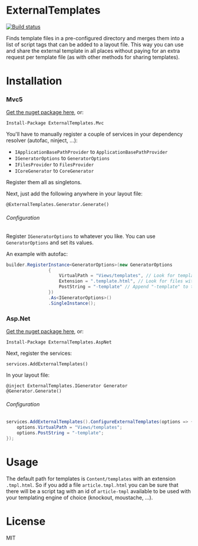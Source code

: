 # ExternalTemplates

[![Build status](https://img.shields.io/appveyor/ci/mrahhal/externaltemplates/master.svg)](https://ci.appveyor.com/project/mrahhal/externaltemplates)

Finds template files in a pre-configured directory and merges them into a list of script tags that can be added to a layout file. This way you can use and share the external template in all places without paying for an extra request per template file (as with other methods for sharing templates).

# Installation

### Mvc5

[Get the nuget package here](https://www.nuget.org/packages/ExternalTemplates.Mvc/), or:
```
Install-Package ExternalTemplates.Mvc
```

You'll have to manually register a couple of services in your dependency resolver (autofac, ninject, ...):
- `IApplicationBasePathProvider` to `ApplicationBasePathProvider`
- `IGeneratorOptions` to `GeneratorOptions`
- `IFilesProvider` to `FilesProvider`
- `ICoreGenerator` to `CoreGenerator`

Register them all as singletons.

Next, just add the following anywhere in your layout file:
```
@ExternalTemplates.Generator.Generate()
```

###### Configuration
Register `IGeneratorOptions` to whatever you like. You can use `GeneratorOptions` and set its values.

An example with autofac:
```c#
builder.RegisterInstance<GeneratorOptions>(new GeneratorOptions
				{
					VirtualPath = "Views/templates", // Look for templates in Views/templates. Default is "Content/templates"
					Extension = ".template.html", // Look for files with extension ".template.html". Default is ".tmpl.html"
					PostString = "-template" // Append "-template" to the script tag's id. Default is "-tmpl"
				})
				.As<IGeneratorOptions>()
				.SingleInstance();
```

### Asp.Net

[Get the nuget package here](https://www.nuget.org/packages/ExternalTemplates.AspNet), or:
```
Install-Package ExternalTemplates.AspNet
```

Next, register the services:
```
services.AddExternalTemplates()
```

In your layout file:
```
@inject ExternalTemplates.IGenerator Generator
@Generator.Generate()
```

###### Configuration

```c#
services.AddExternalTemplates().ConfigureExternalTemplates(options => {
    options.VirtualPath = "Views/templates";
    options.PostString = "-template";
});
```

# Usage

The default path for templates is `Content/templates` with an extension `.tmpl.html`. So if you add a file `article.tmpl.html` you can be sure that there will be a script tag with an id of `article-tmpl` available to be used with your templating engine of choice (knockout, moustache, ...).

# License
MIT
